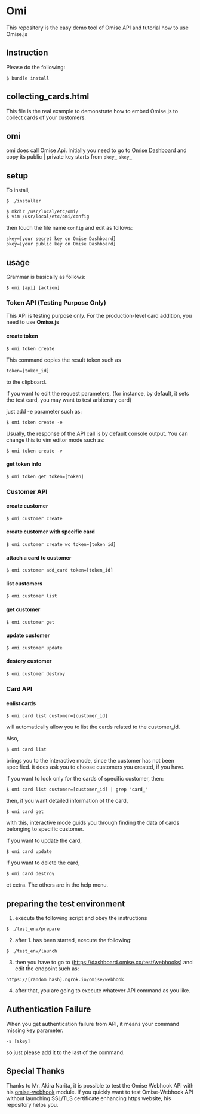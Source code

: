# Omi

This repository is the easy demo tool of Omise API and tutorial how to use Omise.js

## Instruction

Please do the following:
```
$ bundle install
```

## collecting_cards.html

This file is the real example to demonstrate how to embed Omise.js to collect cards of your customers.

## omi

omi does call Omise Api. Initially you need to go to [Omise Dashboard](https://dashboard.omise.co/test/keys) and copy its public | private key starts from `pkey_` `skey_`

## setup

To install,
```
$ ./installer
```

```
$ mkdir /usr/local/etc/omi/
$ vim /usr/local/etc/omi/config
```

then touch the file name `config` and edit as follows:

```
skey=[your secret key on Omise Dashboard]
pkey=[your public key on Omise Dashboard]
```

## usage

Grammar is basically as follows:

```
$ omi [api] [action]
```

### Token API (Testing Purpose Only)
This API is testing purpose only. 
For the production-level card addition, you need
to use **Omise.js**

#### create token

```
$ omi token create
```

This command copies the result token such as

```
token=[token_id]
```

to the clipboard.

if you want to edit the request parameters,
(for instance, by default, it sets the test card,
 you may want to test arbiterary card)

just add -e parameter such as:

```
$ omi token create -e
```

Usually, the response of the API call is by default console output.
You can change this to vim editor mode such as:

```
$ omi token create -v
```

#### get token info

```
$ omi token get token=[token]
```

### Customer API
#### create customer
```
$ omi customer create
```

#### create customer with specific card
```
$ omi customer create_wc token=[token_id]
```

#### attach a card to customer
```
$ omi customer add_card token=[token_id]
```

#### list customers
```
$ omi customer list
```

#### get customer
```
$ omi customer get
```

#### update customer
```
$ omi customer update
```

#### destory customer
```
$ omi customer destroy
```

### Card API

#### enlist cards
```
$ omi card list customer=[customer_id]
```

will automatically allow you to list the cards related to the customer_id.

Also,

```
$ omi card list
```

brings you to the interactive mode, since the customer has not been specified.
it does ask you to choose customers you created, if you have.

if you want to look only for the cards of specific customer, then:
```
$ omi card list customer=[customer_id] | grep "card_"
```

then, if you want detailed information of the card,

```
$ omi card get
```

with this, interactive mode guids you through finding the data of 
cards belonging to specific customer.

if you want to update the card,
```
$ omi card update
```

if you want to delete the card,
```
$ omi card destroy
```

et cetra. The others are in the help menu.

## preparing the test environment

1. execute the following script and obey the instructions

```
$ ./test_env/prepare
```
2. after 1. has been started, execute the following:

```
$ ./test_env/launch
```

3. then you have to go to (https://dashboard.omise.co/test/webhooks) and edit the endpoint such as:

```
https://[random hash].ngrok.io/omise/webhook
```

4. after that, you are going to execute whatever API command as you like.


## Authentication Failure
When you get authentication failure from API, it means your command missing key parameter.

```
-s [skey]
```

so just please add it to the last of the command.

## Special Thanks
Thanks to Mr. Akira Narita, it is possible to test the Omise Webhook API with his [omise-webhook](http://akinrt.hatenablog.com/entry/omise-webhook) module. If you quickly want to test Omise-Webhook API without launching SSL/TLS certificate enhancing https website, his repository helps you.
